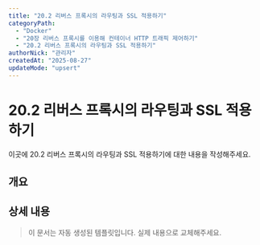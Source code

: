 ```yaml
---
title: "20.2 리버스 프록시의 라우팅과 SSL 적용하기"
categoryPath:
  - "Docker"
  - "20장 리버스 프록시를 이용해 컨테이너 HTTP 트래픽 제어하기"
  - "20.2 리버스 프록시의 라우팅과 SSL 적용하기"
authorNick: "관리자"
createdAt: "2025-08-27"
updateMode: "upsert"
---
```


# 20.2 리버스 프록시의 라우팅과 SSL 적용하기

이곳에 20.2 리버스 프록시의 라우팅과 SSL 적용하기에 대한 내용을 작성해주세요.

## 개요

<!-- 내용을 작성해주세요 -->

## 상세 내용

<!-- 내용을 작성해주세요 -->

> 이 문서는 자동 생성된 템플릿입니다. 실제 내용으로 교체해주세요.
